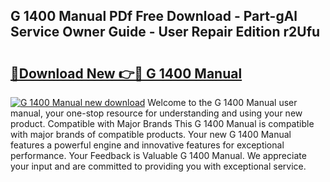 ## G 1400 Manual PDf Free Download - Part-gAl Service Owner Guide - User Repair Edition r2Ufu

# <h2><a href="http://cf21812.oget.top/?id=G+1400+Manual">🔗Download New 👉🔴 G 1400 Manual</a></h2>

[![G 1400 Manual new download](https://i.imgur.com/5g1atiW.png)](http://cf21812.oget.top/?id=G+1400+Manual)
Welcome to the G 1400 Manual user manual, your one-stop resource for understanding and using your new product. Compatible with Major Brands This G 1400 Manual is compatible with major brands of compatible products. Your new G 1400 Manual features a powerful engine and innovative features for exceptional performance. Your Feedback is Valuable G 1400 Manual. We appreciate your input and are committed to providing you with exceptional service.

